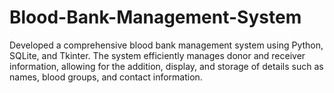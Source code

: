 # Blood-Bank-Management-System
 Developed a comprehensive blood bank management system using Python,  SQLite, and Tkinter. The system efficiently manages donor and receiver information, allowing for the addition,  display, and storage of details such as names, blood groups, and contact information.
